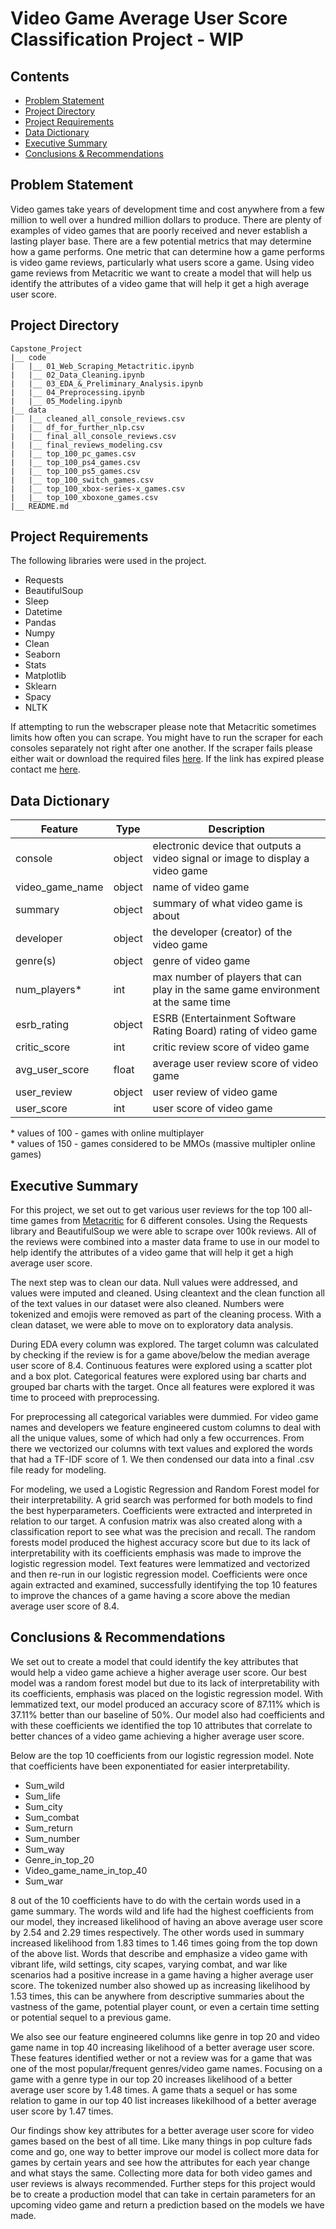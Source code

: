 # Video Game Average User Score Classification Project - WIP

## Contents

- [Problem Statement](#Problem-Statement)
- [Project Directory](#Project-Directory)
- [Project Requirements](#Project-Requirements)
- [Data Dictionary](#Data-Dictionary)
- [Executive Summary](#Executive-Summary)
- [Conclusions & Recommendations](#Conclusions--Recommendations)

## Problem Statement

Video games take years of development time and cost anywhere from a few million to well over a hundred million dollars to produce. There are plenty of examples of video games that are poorly received and never establish a lasting player base. There are a few potential metrics that may determine how a game performs. One metric that can determine how a game performs is video game reviews, particularly what users score a game. Using video game reviews from Metacritic we want to create a model that will help us identify the attributes of a video game that will help it get a high average user score.

## Project Directory
```
Capstone_Project
|__ code
|   |__ 01_Web_Scraping_Metactritic.ipynb
|   |__ 02_Data_Cleaning.ipynb
|   |__ 03_EDA_&_Preliminary_Analysis.ipynb
|   |__ 04_Preprocessing.ipynb
|   |__ 05_Modeling.ipynb
|__ data
|   |__ cleaned_all_console_reviews.csv
|   |__ df_for_further_nlp.csv
|   |__ final_all_console_reviews.csv
|   |__ final_reviews_modeling.csv
|   |__ top_100_pc_games.csv
|   |__ top_100_ps4_games.csv
|   |__ top_100_ps5_games.csv
|   |__ top_100_switch_games.csv
|   |__ top_100_xbox-series-x_games.csv
|   |__ top_100_xboxone_games.csv
|__ README.md
```

## Project Requirements
The following libraries were used in the project.
- Requests
- BeautifulSoup
- Sleep
- Datetime
- Pandas
- Numpy
- Clean
- Seaborn
- Stats
- Matplotlib
- Sklearn
- Spacy
- NLTK

If attempting to run the webscraper please note that Metacritic sometimes limits how often you can scrape. You might have to run the scraper for each consoles separately not right after one another. If the scraper fails please either wait or download the required files [here](https://we.tl/t-dy4FRbQ9fs). If the link has expired please contact me [here](https://www.linkedin.com/in/francisco-trejo07/). 


## Data Dictionary
|Feature|Type|Description|
|---|---|---|
| console | object |electronic device that outputs a video signal or image to display a video game|
| video_game_name |object | name of video game|
| summary |object | summary of what video game is about|
| developer |object | the developer (creator) of the video game|
| genre(s) |object | genre of video game|
| num_players* | int| max number of players that can play in the same game environment at the same time|
| esrb_rating |object | ESRB (Entertainment Software Rating Board) rating of video game|
| critic_score |int| critic review score of video game|
| avg_user_score |float| average user review score of video game|
| user_review |object | user review of video game|
| user_score |int|user score of video game |

\* values of 100 - games with online multiplayer <br>
\* values of 150 - games considered to be MMOs (massive multipler online games)

## Executive Summary
For this project, we set out to get various user reviews for the top 100 all-time games from [Metacritic](https://www.metacritic.com/browse/games/score/metascore/all/ps4/filtered) for 6 different consoles. Using the Requests library and BeautifulSoup we were able to scrape over 100k reviews. All of the reviews were combined into a master data frame to use in our model to help identify the attributes of a video game that will help it get a high average user score.

The next step was to clean our data. Null values were addressed, and values were imputed and cleaned. Using cleantext and the clean function all of the text values in our dataset were also cleaned. Numbers were tokenized and emojis were removed as part of the cleaning process. With a clean dataset, we were able to move on to exploratory data analysis.

During EDA every column was explored. The target column was calculated by checking if the review is for a game above/below the median average user score of 8.4. Continuous features were explored using a scatter plot and a box plot. Categorical features were explored using bar charts and grouped bar charts with the target. Once all features were explored it was time to proceed with preprocessing.

For preprocessing all categorical variables were dummied. For video game names and developers we feature engineered custom columns to deal with all the unique values, some of which had only a few occurrences. From there we vectorized our columns with text values and explored the words that had a TF-IDF score of 1. We then condensed our data into a final .csv file ready for modeling.

For modeling, we used a Logistic Regression and Random Forest model for their interpretability. A grid search was performed for both models to find the best hyperparameters. Coefficients were extracted and interpreted in relation to our target. A confusion matrix was also created along with a classification report to see what was the precision and recall. The random forests model produced the highest accuracy score but due to its lack of interpretability with its coefficients emphasis was made to improve the logistic regression model. Text features were lemmatized and vectorized and then re-run in our logistic regression model. Coefficients were once again extracted and examined, successfully identifying the top 10 features to improve the chances of a game having a score above the median average user score of 8.4.



## Conclusions & Recommendations
We set out to create a model that could identify the key attributes that would help a video game achieve a higher average user score. Our best model was a random forest model but due to its lack of interpretability with its coefficients, emphasis was placed on the logistic regression model. With lemmatized text, our model produced an accuracy score of 87.11% which is 37.11% better than our baseline of 50%. Our model also had coefficients and with these coefficients we identified the top 10 attributes that correlate to better chances of a video game achieving a higher average user score.

Below are the top 10 coefficients from our logistic regression model. Note that coefficients have been exponentiated for easier interpretability.
- Sum_wild
- Sum_life
- Sum_city
- Sum_combat
- Sum_return
- Sum_number
- Sum_way
- Genre_in_top_20
- Video_game_name_in_top_40
- Sum_war

8 out of the 10 coefficients have to do with the certain words used in a game summary. The words wild and life had the highest coefficients from our model, they increased likelihood of having an above average user score by 2.54 and 2.29 times respectively. The other words used in summary increased likelihood from 1.83 times to 1.46 times going from the top down of the above list. Words that describe and emphasize a video game with vibrant life, wild settings, city scapes, varying combat, and war like scenarios had a positive increase in a game having a higher average user score. The tokenized number also showed up as increasing likelihood by 1.53 times, this can be anywhere from descriptive summaries about the vastness of the game, potential player count, or even a certain time setting or potential sequel to a previous game. 

We also see our feature engineered columns like genre in top 20 and video game name in top 40 increasing likelihood of a better average user score. These features identified wether or not a review was for a game that was one of the most popular/frequent genres/video game names. Focusing on a game with a genre type in our top 20 increases likelihood of a better average user score by 1.48 times. A game thats a sequel or has some relation to game in our top 40 list increases likekilhood of a better average user score by 1.47 times. 

Our findings show key attributes for a better average user score for video games based on the best of all time. Like many things in pop culture fads come and go, one way to better improve our model is collect more data for games by certain years and see how the attributes for each year change and what stays the same. Collecting more data for both video games and user reviews is always recommended. Further steps for this project would be to create a production model that can take in certain parameters for an upcoming video game and return a prediction based on the models we have made.

